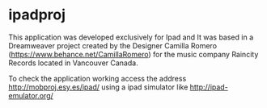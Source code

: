 # ipadproj
This application was developed exclusively for Ipad and It was based in a Dreamweaver project created by the Designer Camilla Romero (https://www.behance.net/CamillaRomero) for the music company Raincity Records located in Vancouver Canada.

To check the application working access the address http://mobproj.esy.es/ipad/ using a ipad simulator 
like http://ipad-emulator.org/
